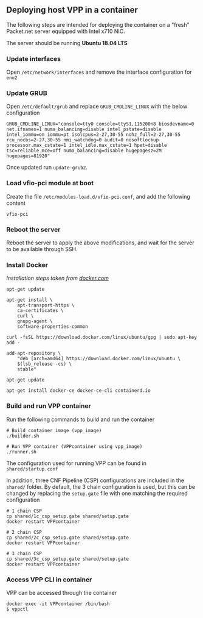 ## Deploying host VPP in a container
The following steps are intended for deploying the container on a "fresh" Packet.net server equipped with Intel x710 NIC.

The server should be running **Ubuntu 18.04 LTS**

### Update interfaces
Open `/etc/network/interfaces` and remove the interface configuration for `eno2`

### Update GRUB
Open `/etc/default/grub` and replace `GRUB_CMDLINE_LINUX` with the below configuration
```
GRUB_CMDLINE_LINUX="console=tty0 console=ttyS1,115200n8 biosdevname=0 net.ifnames=1 numa_balancing=disable intel_pstate=disable intel_iommu=on iommu=pt isolcpus=2-27,30-55 nohz_full=2-27,30-55 rcu_nocbs=2-27,30-55 nmi_watchdog=0 audit=0 nosoftlockup processor.max_cstate=1 intel_idle.max_cstate=1 hpet=disable tsc=reliable mce=off numa_balancing=disable hugepagesz=2M hugepages=81920"
```
Once updated run `update-grub2`.

### Load vfio-pci module at boot
Create the file `/etc/modules-load.d/vfio-pci.conf`, and add the following content
```
vfio-pci
```

### Reboot the server
Reboot the server to apply the above modifications, and wait for the server to be available through SSH.


### Install Docker
_Installation steps taken from [docker.com](https://docs.docker.com/install/linux/docker-ce/ubuntu/)_

```
apt-get update

apt-get install \
    apt-transport-https \
    ca-certificates \
    curl \
    gnupg-agent \
    software-properties-common

curl -fsSL https://download.docker.com/linux/ubuntu/gpg | sudo apt-key add -

add-apt-repository \
    "deb [arch=amd64] https://download.docker.com/linux/ubuntu \
    $(lsb_release -cs) \
    stable"

apt-get update

apt-get install docker-ce docker-ce-cli containerd.io
```

### Build and run VPP container
Run the following commands to build and run the container

```
# Build container image (vpp_image)
./builder.sh

# Run VPP container (VPPcontainer using vpp_image)
./runner.sh
```

The configuration used for running VPP can be found in `shared/startup.conf`

In addition, three CNF Pipeline (CSP) configurations are included in the `shared/` folder.
By default, the 3 chain configuration is used, but this can be changed by replacing the `setup.gate` file
with one matching the required configuration

```
# 1 chain CSP
cp shared/1c_csp_setup.gate shared/setup.gate
docker restart VPPcontainer

# 2 chain CSP
cp shared/2c_csp_setup.gate shared/setup.gate
docker restart VPPcontainer

# 3 chain CSP
cp shared/3c_csp_setup.gate shared/setup.gate
docker restart VPPcontainer
```

### Access VPP CLI in container

VPP can be accessed through the container

```
docker exec -it VPPcontainer /bin/bash
$ vppctl
```
